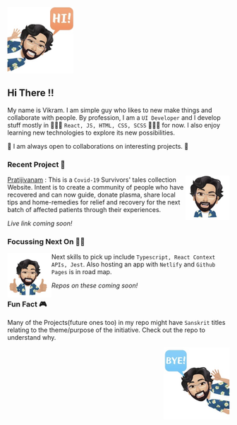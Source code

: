 <img src="https://github.com/k-vikram/k-vikram/blob/master/Avatars/hi.png" alt="sayhi" width="150"/>

## Hi There !!

My name is Vikram. I am simple guy who likes to new make things and collaborate with people. By profession, I am a `UI Developer` and I develop stuff mostly in 👨🏻‍💻 `React, JS, HTML, CSS, SCSS` 👨🏻‍💻 for now. I also enjoy learning new technologies to explore its new possibilities. 

🤝 I am always open to collaborations on interesting projects. 🤝


### Recent Project 🌱 
<img src="https://github.com/k-vikram/k-vikram/blob/master/Avatars/wink.png" alt="mewink" width="100" align="right" />

[Pratijivanam](https://github.com/k-vikram/Pratijivanam) : This is a `Covid-19` Survivors' tales collection Website. Intent is to create a community of people who have recovered and can now guide, donate plasma, share local tips and home-remedies for relief and recovery for the next batch of affected patients through their experiences.

*Live link coming soon!*


### Focussing Next On 🤽‍♂️
<img src="https://github.com/k-vikram/k-vikram/blob/master/Avatars/thumbsup.png" alt="mewink" width="100" align="left"/>

Next skills to pick up include `Typescript, React Context APIs, Jest`.
Also hosting an app with `Netlify` and `Github Pages` is in road map.

*Repos on these coming soon!*



### Fun Fact 🎮

Many of the Projects(future ones too) in my repo might have `Sanskrit` titles relating to the theme/purpose of the initiative. Check out the repo to understand why.

<img src="https://github.com/k-vikram/k-vikram/blob/master/Avatars/bye.png" alt="saybye" width="150" align="right"/>
